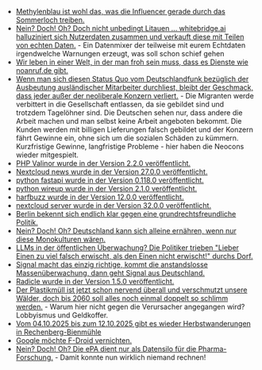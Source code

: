 * [Methylenblau ist wohl das, was die Influencer gerade durch das Sommerloch treiben.](https://www.ndr.de/ratgeber/methylenblau-wirkung-und-gefahren-des-trend-supplements,methylenblau-100.html)
* [Nein? Doch! Oh? Doch nicht unbedingt Litauen ... whitebridge.ai halluziniert sich Nutzerdaten zusammen und verkauft diese mit Teilen von echten Daten.](https://noyb.eu/de/whitebridgeai-your-personal-data-sale-you-and-anyone) - Ein Datenmixer der teilweise mit eurem Echtdaten irgendwelche Warnungen erzeugt, was soll schon schief gehen
* [Wir leben in einer Welt, in der man froh sein muss, dass es Dienste wie noanruf.de gibt.](https://noanruf.de/)
* [Wenn man sich diesen Status Quo vom Deutschlandfunk bezüglich der Ausbeutung ausländischer Mitarbeiter durchliest, bleibt der Geschmack, dass jeder außer der neoliberale Konzern verliert.](https://www.deutschlandfunk.de/arbeitsmarkt-lieferdienste-nagelstudio-migration-100.html) - Die Migranten werde verbittert in die Gesellschaft entlassen, da sie gebildet sind und trotzdem Tagelöhner sind. Die Deutschen sehen nur, dass andere die Arbeit machen und man selbst keine Arbeit angeboten bekommt. Die Kunden werden mit billigen Lieferungen falsch gebildet und der Konzern fährt Gewinne ein, ohne sich um die sozialen Schäden zu kümmern. Kurzfristige Gewinne, langfristige Probleme - hier haben die Neocons wieder mitgespielt.
* [PHP Valinor wurde in der Version 2.2.0 veröffentlicht.](https://github.com/CuyZ/Valinor/releases/tag/2.2.0)
* [Nextcloud news wurde in der Version 27.0.0 veröffentlicht.](https://github.com/nextcloud/news/releases/tag/27.0.0)
* [python fastapi wurde in der Version 0.118.0 veröffentlicht.](https://github.com/fastapi/fastapi/releases/tag/0.118.0)
* [python wireup wurde in der Version 2.1.0 veröffentlicht.](https://github.com/maldoinc/wireup/releases/tag/v2.1.0)
* [harfbuzz wurde in der Version 12.0.0 veröffentlicht.](https://github.com/harfbuzz/harfbuzz/releases/tag/12.0.0)
* [nextcloud server wurde in der Version 32.0.0 veröffentlicht.](https://github.com/nextcloud/server/releases/tag/v32.0.0)
* [Berlin bekennt sich endlich klar gegen eine grundrechtsfreundliche Politik.](https://netzpolitik.org/2025/neues-polizeigesetz-in-berlin-abkehr-von-der-grundrechtsfreundlichen-politik/)
* [Nein? Doch! Oh? Deutschland kann sich alleine ernähren, wenn nur diese Monokulturen wären.](https://www.deutschlandfunk.de/lebensmittel-ernaehrung-deutschland-klimawandel-sicherheit-landwirtschaft-selbstversorgung-100.html)
* [LLMs in der öffentlichen Überwachung? Die Politiker trieben "Lieber Einen zu viel falsch erwischt, als den Einen nicht erwischt!" durchs Dorf.](https://netzpolitik.org/2025/neues-polizeigesetz-berliner-senat-will-verhaltenscanner-gegen-bevoelkerung-einsetzen/)
* [Signal macht das einzig richtige, kommt die anstandslosse Massenüberwachung, dann geht Signal aus Deutschland.](https://netzpolitik.org/2025/anlasslose-massenueberwachung-messenger-signal-wird-deutschland-verlassen-wenn-chatkontrolle-kommt/)
* [Radicle wurde in der Version 1.5.0 veröffentlicht.](https://lwn.net/Articles/1040236/)
* [Der Plastikmüll ist jetzt schon nervend überall und verschmutzt unsere Wälder, doch bis 2060 soll alles noch einmal doppelt so schlimm werden.](https://www.deutschlandfunk.de/kunststoff-plastik-muell-recycling-kreislaufwirtschaft-100.html) - Warum hier nicht gegen die Verursacher angegangen wird? Lobbyismus und Geldkoffer.
* [Vom 04.10.2025 bis zum 12.10.2025 gibt es wieder Herbstwanderungen in Rechenberg-Bienmühle](https://www.fva-holzhau.de/Herbstwanderwochen-vom-04-bis-12-Oktober-2025.6108-1.htm)
* [Google möchte F-Droid vernichten.](https://www.borncity.com/blog/2025/09/30/f-droid-projekt-durch-google-plaene-in-gefahr/)
* [Nein? Doch! Oh? Die ePA dient nur als Datensilo für die Pharma-Forschung.](https://netzpolitik.org/2025/eine-patientenakte-fuer-alle-das-gebrochene-versprechen/) - Damit konnte nun wirklich niemand rechnen!
